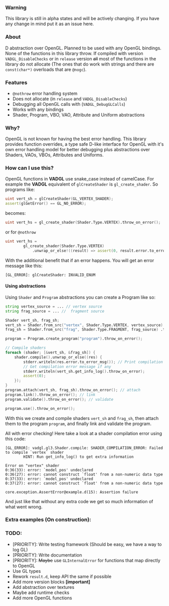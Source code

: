 ### Warning
This library is still in alpha states and will be actively changing. If you have
any change in mind put it as an issue here.

### About
D abstraction over OpenGL. Planned to be used with any OpenGL bindings. None of
the functions in this library throw. If compiled with version
`VADGL_DisableChecks` or in `release` version ~~all~~ most of the functions in
the library do not allocate (The ones that do work with strings and there are
`const(char*)` overloads that are `@nogc`).

### Features
- `@nothrow` error handling system
- Does not allocate (in `release` and `VADGL_DisableChecks`)
- Debugging all OpenGL calls with (`VADGL_DebugGLCalls`)
- Works with any bindings
- Shader, Program, VBO, VAO, Attribute and Uniform abstractions

### Why?
OpenGL is not known for having the best error handling. This library provides
function overrides, a type safe D-like interface for OpenGL with it's own error
handling model for better debugging plus abstractions over Shaders, VAOs, VBOs,
Attributes and Uniforms.

### How can I use this?
OpenGL functions in **VADGL** use snake_case instead of camelCase. For example the
**VADGL** equivalent of `glCreateShader` is `gl_create_shader`.
So programs like:
```d
uint vert_sh = glCreateShader(GL_VERTEX_SHADER);
assert(glGetError() == GL_NO_ERROR);
```
becomes:
```d
uint vert_hs = gl_create_shader(Shader.Type.VERTEX).throw_on_error();
```
or for `@nothrow`
```d
uint vert_hs =
        gl_create_shader(Shader.Type.VERTEX)
            .unwrap_or_else!((result) => assert(0, result.error.to_error_msg));
```
With the additional benefit that if an error happens. You will get an error
message like this:
```
[GL_ERROR]: glCreateShader: INVALID_ENUM
```
#### Using abstractions
Using `Shader` and `Program` abstractions you can create a Program
like so:
```d
string vertex_source = ... // vertex source
string frag_source = ... //  fragment source

Shader vert_sh, frag_sh;
vert_sh = Shader.from_src("vertex", Shader.Type.VERTEX, vertex_source) .throw_on_error();
frag_sh = Shader.from_src("frag", Shader.Type.FRAGMENT, frag_source) .throw_on_error();

program = Program.create_program("program").throw_on_error();

// Compile shaders
foreach (shader; [&vert_sh, &frag_sh]) {
    shader.compile().unwrap_or_else((res) {
        stderr.writeln(res.error.to_error_msg()); // Print compilation error
        // Get compilation error message if any
        stderr.writeln(vert_sh.get_info_log().throw_on_error);
        assert(0);
    });
}
program.attach(vert_sh, frag_sh).throw_on_error(); // attach
program.link().throw_on_error(); // link
program.validate().throw_on_error(); // validate

program.use().throw_on_error();
```
With this we create and compile shaders `vert_sh` and `frag_sh`, then attach
them to the program `program`, and finally link and validate the program.

All with error checking! Here take a look at a shader compilation error using
this code:
```
[GL_ERROR]: vadgl.gl3.Shader.compile: SHADER_COMPILATION_ERROR: Failed to compile `vertex` shader
        HINT: Run get_info_log() to get extra information

Error on "vertex" shader
0:36(33): error: `model_pos' undeclared
0:36(27): error: cannot construct `float' from a non-numeric data type
0:37(33): error: `model_pos' undeclared
0:37(27): error: cannot construct `float' from a non-numeric data type

core.exception.AssertError@example.d(15): Assertion failure
```
And just like that without any extra code we get so much information of what
went wrong.

### Extra examples (On construction):

### TODO:
- [PRIORITY]: Write testing framework (Should be easy, we have a way to log GL)
- [PRIORITY]: Write documentation
- [PRIORITY]: ~~Maybe~~ use `GLInternalError` for functions that map directly to OpenGL
- Use GL types
- Rework `result.d`, keep API the same if possible
- Add more version blocks **[important]**
- Add abstraction over textures
- Maybe add runtime checks
- Add more OpenGL functions
